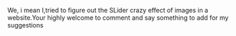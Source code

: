 We, i mean I,tried to figure out the SLider crazy effect of images in a website.Your highly welcome to comment and say something to add for my suggestions
